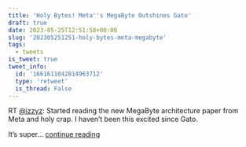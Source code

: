 ```yaml
---
title: 'Holy Bytes! Meta''s MegaByte Outshines Gato'
draft: true
date: 2023-05-25T12:51:58+00:00
slug: '202305251251-holy-bytes-meta-megabyte'
tags:
  - tweets
is_tweet: true
tweet_info:
  id: '1661611042814963712'
  type: 'retweet'
  is_thread: False
---
```




RT [@izzyz](https://x.com/izzyz): Started reading the new MegaByte architecture paper from Meta and holy crap. I haven’t been this excited since Gato.

It’s super… [continue reading](https://x.com/sytelus/status/1661611042814963712)
